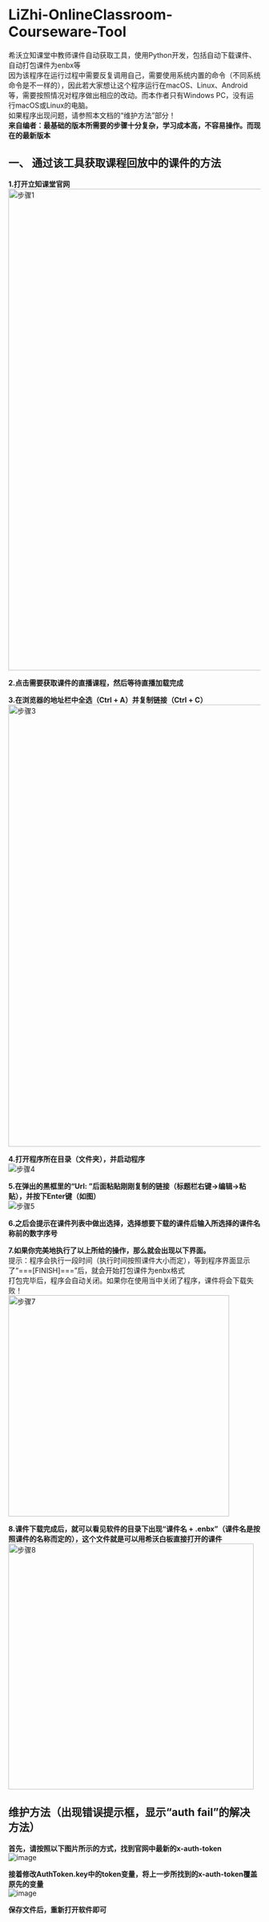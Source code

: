 # LiZhi-OnlineClassroom-Courseware-Tool  
希沃立知课堂中教师课件自动获取工具，使用Python开发，包括自动下载课件、自动打包课件为enbx等  
因为该程序在运行过程中需要反复调用自己，需要使用系统内置的命令（不同系统命令是不一样的），因此若大家想让这个程序运行在macOS、Linux、Android等，需要按照情况对程序做出相应的改动。而本作者只有Windows PC，没有运行macOS或Linux的电脑。  
如果程序出现问题，请参照本文档的“维护方法”部分！   
**来自编者：最基础的版本所需要的步骤十分复杂，学习成本高，不容易操作。而现在的最新版本**  

## 一、 通过该工具获取课程回放中的课件的方法  
**1.打开立知课堂官网**  
<img width="960" alt="步骤1" src="https://user-images.githubusercontent.com/79049368/164376453-89c8591d-0809-4662-af44-d2401bcb70b7.PNG">

**2.点击需要获取课件的直播课程，然后等待直播加载完成**  

**3.在浏览器的地址栏中全选（Ctrl + A）并复制链接（Ctrl + C）**  
<img width="881" alt="步骤3" src="https://user-images.githubusercontent.com/79049368/164584235-69c660ac-6fad-44cd-85e7-fc6f9f5dfdc7.PNG">

**4.打开程序所在目录（文件夹），并启动程序**  
![步骤4](https://user-images.githubusercontent.com/79049368/165438884-ee3a4959-2961-4480-a480-611582525c25.png)

**5.在弹出的黑框里的“Url: ”后面粘贴刚刚复制的链接（标题栏右键->编辑->粘贴），并按下Enter键（如图）**  
![步骤5](https://user-images.githubusercontent.com/79049368/165437929-1b36b1b0-8279-4681-864c-034743ffb0fd.png)

**6.之后会提示在课件列表中做出选择，选择想要下载的课件后输入所选择的课件名称前的数字序号**  

**7.如果你完美地执行了以上所给的操作，那么就会出现以下界面。**  
提示：程序会执行一段时间（执行时间按照课件大小而定），等到程序界面显示了“===[FINISH]===”后，就会开始打包课件为enbx格式  
打包完毕后，程序会自动关闭。如果你在使用当中关闭了程序，课件将会下载失败！  
<img width="441" alt="步骤7" src="https://user-images.githubusercontent.com/79049368/164379009-620a710f-ce9a-49b9-8f42-d34fded1ac73.PNG">

**8.课件下载完成后，就可以看见软件的目录下出现“课件名 + .enbx”（课件名是按照课件的名称而定的），这个文件就是可以用希沃白板直接打开的课件**  
<img width="490" alt="步骤8" src="https://user-images.githubusercontent.com/79049368/164380886-99aa36d4-e4ea-4aac-b84c-772070ba45fa.PNG">


## 维护方法（出现错误提示框，显示“auth fail”的解决方法）   
**首先，请按照以下图片所示的方式，找到官网中最新的x-auth-token**   
![image](https://user-images.githubusercontent.com/79049368/169180912-a4596f5c-24c6-44e7-aa95-f0f99e27c498.png)   

**接着修改AuthToken.key中的token变量，将上一步所找到的x-auth-token覆盖原先的变量**   
![image](https://user-images.githubusercontent.com/79049368/189658251-062e344e-5fbd-4781-8c4e-0035698bf6fa.png)
   
**保存文件后，重新打开软件即可**
